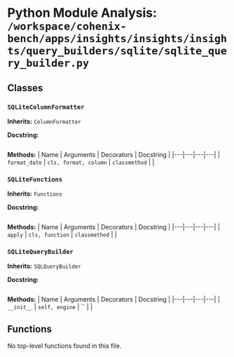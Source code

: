 # Python Module Analysis: `/workspace/cohenix-bench/apps/insights/insights/insights/query_builders/sqlite/sqlite_query_builder.py`

## Classes

### `SQLiteColumnFormatter`
**Inherits:** `ColumnFormatter`


**Docstring:**
```

```

**Methods:**
| Name | Arguments | Decorators | Docstring |
|---|---|---|---|
| `format_date` | `cls, format, column` | `classmethod` |  |


### `SQLiteFunctions`
**Inherits:** `Functions`


**Docstring:**
```

```

**Methods:**
| Name | Arguments | Decorators | Docstring |
|---|---|---|---|
| `apply` | `cls, function` | `classmethod` |  |


### `SQLiteQueryBuilder`
**Inherits:** `SQLQueryBuilder`


**Docstring:**
```

```

**Methods:**
| Name | Arguments | Decorators | Docstring |
|---|---|---|---|
| `__init__` | `self, engine` | `` |  |





## Functions

No top-level functions found in this file.
